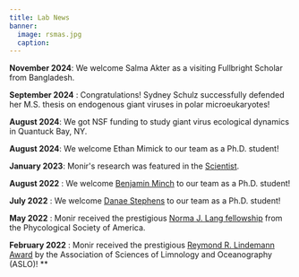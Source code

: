```yaml
---
title: Lab News
banner:
  image: rsmas.jpg 
  caption:
---
```


<!--more-->

**November 2024**: We welcome Salma Akter as a visiting Fullbright Scholar from Bangladesh.

**September 2024** : Congratulations! Sydney Schulz successfully defended her M.S. thesis on endogenous giant viruses in polar microeukaryotes!

**August 2024**: We got NSF funding to study giant virus ecological dynamics in Quantuck Bay, NY.

**August 2024**: We welcome Ethan Mimick to our team as a Ph.D. student!

**January 2023**: Monir's research was featured in the [Scientist](https://www.the-scientist.com/monir-moniruzzaman-studies-the-secrets-of-giant-viruses-70865).

**August 2022** : We welcome [Benjamin Minch](https://silly-rabanadas-868f73.netlify.app/author/benjamin-minch/) to our team as a Ph.D. student!

**July 2022** : We welcome [Danae Stephens](https://silly-rabanadas-868f73.netlify.app/author/danae-stephens/) to our team as a Ph.D. student!

**May 2022** : Monir received the prestigious [Norma J. Lang fellowship](https://www.psaalgae.org/norma-j-lang-fellowships) from the Phycological Society of America. 

**February 2022** : Monir received the prestigious [Reymond R. Lindemann Award](https://www.aslo.org/aslo-awards/2022-aslo-award-recipients/2022-lindeman-award-recipient/) by the Association of Sciences of Limnology and Oceanography (ASLO)!
**

